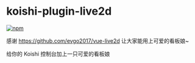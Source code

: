 # koishi-plugin-live2d

[![npm](https://img.shields.io/npm/v/koishi-plugin-live2d?style=flat-square)](https://www.npmjs.com/package/koishi-plugin-live2d)

感谢 https://github.com/evgo2017/vue-live2d 让大家能用上可爱的看板娘~

给你的 Koishi 控制台加上一只可爱的看板娘